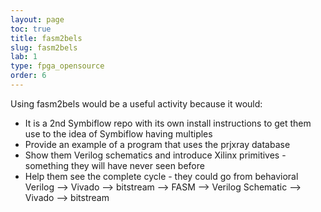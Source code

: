 ```yaml
---
layout: page
toc: true
title: fasm2bels
slug: fasm2bels
lab: 1
type: fpga_opensource
order: 6
---
```


Using fasm2bels would be a useful activity because it would:
* It is a 2nd Symbiflow repo with its own install instructions to get them use to the idea of Symbiflow having multiples
* Provide an example of a program that uses the prjxray database
* Show them Verilog schematics and introduce Xilinx primitives - something they will have never seen before
* Help them see the complete cycle - they could go from behavioral Verilog --> Vivado --> bitstream --> FASM --> Verilog Schematic --> Vivado --> bitstream

